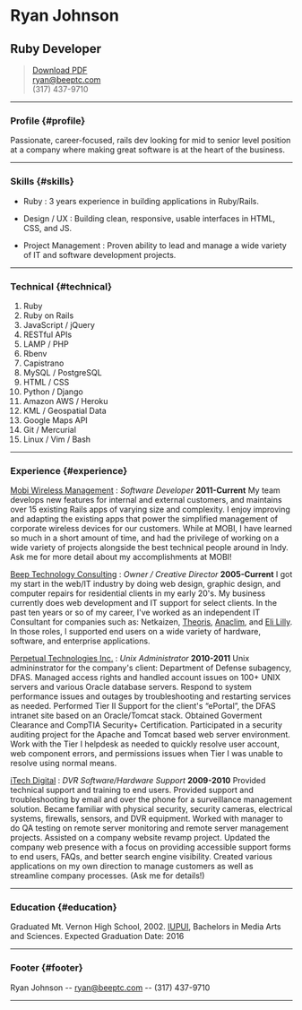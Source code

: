 # Ryan Johnson
## Ruby Developer

> [Download PDF](resume.pdf)  
> [ryan@beeptc.com](ryan@beeptc.com)  
> (317) 437-9710

------

### Profile {#profile}

Passionate, career-focused, rails dev looking for mid to senior level position at a company where making great software is at the heart of the business. 

------

### Skills {#skills}

* Ruby
  : 3 years experience in building applications in Ruby/Rails.

* Design / UX
  : Building clean, responsive, usable interfaces in HTML, CSS, and JS.

* Project Management
  : Proven ability to lead and manage a wide variety of IT and software development projects.

-------

### Technical {#technical}

1. Ruby
1. Ruby on Rails
1. JavaScript / jQuery
1. RESTful APIs
1. LAMP / PHP
1. Rbenv
1. Capistrano
1. MySQL / PostgreSQL
1. HTML / CSS
1. Python / Django
1. Amazon AWS / Heroku
1. KML / Geospatial Data
1. Google Maps API
1. Git / Mercurial
1. Linux / Vim / Bash

------

### Experience {#experience}

[Mobi Wireless Management](http://mobiwm.com)
: *Software Developer*
  __2011-Current__
  My team develops new features for internal and external customers, and maintains over 15 existing Rails apps of varying size and complexity. I enjoy improving and adapting the existing apps that power the simplified management of corporate wireless devices for our customers. While at MOBI, I have learned so much in a short amount of time, and had the privilege of working on a wide variety of projects alongside the best technical people around in Indy. Ask me for more detail about my accomplishments at MOBI!

[Beep Technology Consulting](http://beeptc.com)
: *Owner / Creative Director*
  __2005-Current__
  I got my start in the web/IT industry by doing web design, graphic design, and computer repairs for residential clients in my early 20's. My business currently does web development and IT support for select clients. In the past ten years or so of my career, I've worked as an independent IT Consultant for companies such as: Netkaizen, [Theoris](http://theoris.com), [Anaclim](http://anaclim.com), and [Eli Lilly](http://lilly.com). In those roles, I supported end users on a wide variety of hardware, software, and enterprise applications.

[Perpetual Technologies Inc.](http://pti.net)
: *Unix Administrator*
  __2010-2011__
  Unix admininstrator for the company's client: Department of Defense subagency, DFAS. Managed access rights and handled account issues on 100+ UNIX servers and various Oracle database servers. Respond to system performance issues and outages by troubleshooting and restarting services as needed. Performed Tier II Support for the client's “ePortal”, the DFAS intranet site based on an Oracle/Tomcat stack. Obtained Goverment Clearance and CompTIA Security+ Certification. Participated in a security auditing project for the Apache and Tomcat based web server environment. Work with the Tier I helpdesk as needed to quickly resolve user account, web component errors, and permissions issues when Tier I was unable to resolve using normal means. 

[iTech Digital](http://itechdigital.com)
: *DVR Software/Hardware Support*
  __2009-2010__
  Provided technical support and training to end users. Provided support and troubleshooting by email and over the phone for a surveillance management solution. Became familiar with physical security, security cameras, electrical systems, firewalls, sensors, and DVR equipment. Worked with manager to do QA testing on remote server monitoring and remote server management projects. Assisted on a company website revamp project. Updated the company web presence with a focus on providing accessible support forms to end users, FAQs, and better search engine visibility. Created various applications on my own direction to manage customers as well as streamline company processes. (Ask me for details!)

------

### Education {#education}

Graduated Mt. Vernon High School, 2002. 
[IUPUI](http://iupui.edu), Bachelors in Media Arts and Sciences. Expected Graduation Date: 2016

------

### Footer {#footer}

Ryan Johnson -- [ryan@beeptc.com](ryan@beeptc.com) -- (317) 437-9710

------
